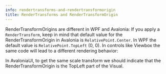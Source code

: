 ```yaml
---
info: rendertransforms-and-rendertransformorigin
title: RenderTransforms and RenderTransformOrigin
---
```


RenderTransformOrigins are different in WPF and Avalonia: If you apply a `RenderTransform`, keep in mind that default value for the RenderTransformOrigin in Avalonia is `RelativePoint.Center`. In WPF the default value is `RelativePoint.TopLeft` \(0, 0\). In controls like Viewbox the same code will lead to a different rendering behavior:

<!-- **In WPF:** ![WPF](https://files.gitter.im/AvaloniaUI/Avalonia/cDrM/image.png) -->

<!-- **In Avalonia:** ![Avalonia](https://files.gitter.im/AvaloniaUI/Avalonia/KGk7/image.png) -->

In AvaloniaUI, to get the same scale transform we should indicate that the RenderTransformOrigin is the TopLeft part of the Visual.
